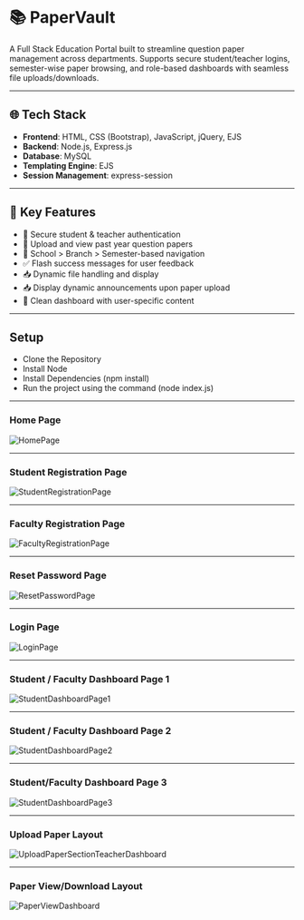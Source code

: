 # 📚 PaperVault

A Full Stack Education Portal built to streamline question paper management across departments. Supports secure student/teacher logins, semester-wise paper browsing, and role-based dashboards with seamless file uploads/downloads.

---

## 🌐 Tech Stack

- **Frontend**: HTML, CSS (Bootstrap), JavaScript, jQuery, EJS
- **Backend**: Node.js, Express.js
- **Database**: MySQL
- **Templating Engine**: EJS
- **Session Management**: express-session

---

## 🔑 Key Features

- 🔐 Secure student & teacher authentication
- 📄 Upload and view past year question papers
- 📂 School > Branch > Semester-based navigation
- ✅ Flash success messages for user feedback
- 📥 Dynamic file handling and display
- 📥 Display dynamic announcements upon paper upload
- 🎯 Clean dashboard with user-specific content

---
## Setup

- Clone the Repository
- Install Node
- Install Dependencies (npm install)
- Run the project using the command (node index.js)

---
### Home Page
![HomePage](https://github.com/user-attachments/assets/4d2230c7-a768-4dd3-a265-d48e74da8cbd)

---
### Student Registration Page
![StudentRegistrationPage](https://github.com/user-attachments/assets/62c2038f-df02-4a77-afab-d33c802911bb)

---
### Faculty Registration Page
![FacultyRegistrationPage](https://github.com/user-attachments/assets/e8aac649-e913-4559-b72b-07a3171acf88)

---
### Reset Password Page
![ResetPasswordPage](https://github.com/user-attachments/assets/25d8713d-ee87-4275-981b-81e4d05762a9)

---
### Login Page
![LoginPage](https://github.com/user-attachments/assets/eba78762-f166-48ba-82ac-91e79124abc7)

---
### Student / Faculty Dashboard Page 1
![StudentDashboardPage1](https://github.com/user-attachments/assets/6400fe08-4da8-42f8-8ec7-983170c480e7)

---
### Student / Faculty Dashboard Page 2
![StudentDashboardPage2](https://github.com/user-attachments/assets/f0e61096-9e04-4fe1-99b7-2aa1366dc5ec)

---
### Student/Faculty Dashboard Page 3
![StudentDashboardPage3](https://github.com/user-attachments/assets/3867dc5f-c733-417d-8a08-4155b7e3ab4f)

---
### Upload Paper Layout
![UploadPaperSectionTeacherDashboard](https://github.com/user-attachments/assets/3791120c-10cb-48a1-a7cf-69d8706dea5a)

---
### Paper View/Download Layout
![PaperViewDashboard](https://github.com/user-attachments/assets/7ade5d13-ce2e-4c38-af0a-9a8d48f47c53)



